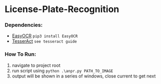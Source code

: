 # License-Plate-Recognition

### Dependencies:
  * [EasyOCR](https://github.com/JaidedAI/EasyOCR)
  `pip3 install EasyOCR`
  * [TesserAct](https://tesseract-ocr.github.io/)
  `see tesseract guide`
  
  
  
### How To Run:
  1. navigate to project root
  2. run script using
     `python .\anpr.py PATH_TO_IMAGE`
  3. output will be shown in a series of windows, close current to get next
